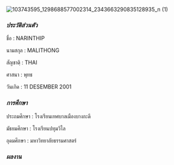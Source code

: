 ![103743595_1298688577002314_2343663290835128935_n (1)](https://user-images.githubusercontent.com/95402837/144463522-730e125c-806c-4d49-b9d3-72a417f9f662.jpg)

### _ประวัติส่วนตัว_

ชื่อ      : NARINTHIP

นามสกุล  : MALITHONG

สัญชาตฺิ  : THAI

ศาสนา   : พุทธ 

วันเกิด   : 11 DESEMBER 2001

### _การศึกษา_

ประถมศึกษา : โรงเรียนเทศบาลเมืองบางกะดี

มัธยมศึกษา  : โรงเรียนปทุมวิไล

อุดมศึกษา   : มหาวิทยาลัยธรรมศาสตร์ 

### _ผลงาน_ 



